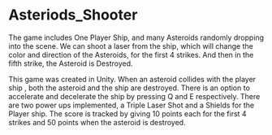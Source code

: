 # Asteriods_Shooter

 The game includes One Player Ship, and many Asteroids randomly dropping into the scene. We can shoot a laser from the ship, which will change the color and direction of the Asteroids, for the first 4 strikes. And then in the fifth strike, the Asteroid is Destroyed.
 
 This game was created in Unity. When an asteroid collides with the player ship , both the asteroid and the ship are destroyed. There is an option to accelerate and decelerate the ship by pressing Q and E respectively. There are two power ups implemented, a Triple Laser Shot  and a Shields  for the Player ship. The score is tracked by giving 10 points each for the first 4 strikes and 50 points when the asteroid is destroyed. 


